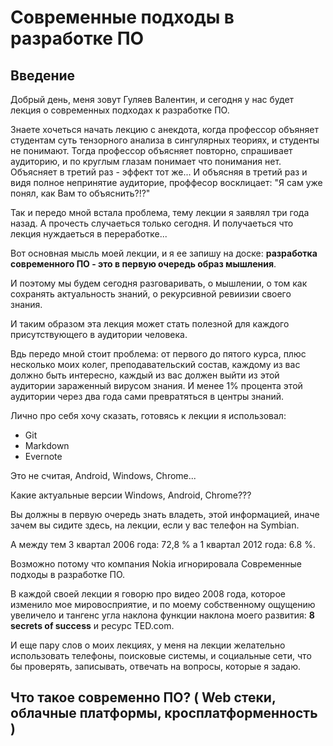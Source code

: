 Современные подходы в разработке ПО
================

## Введение
Добрый день, меня зовут Гуляев Валентин, и сегодня у нас будет лекция о современных подходах к разработке ПО.

Знаете хочеться начать лекцию с анекдота, когда профессор объяняет студентам суть тензорного анализа в сингулярных теориях, и студенты не понимают. Тогда профессор объясняет повторно, спрашивает аудиторию, и по круглым глазам понимает что понимания нет. Объясняет в третий раз - эффект тот же... И объясняя в третий раз и видя полное непринятие аудиторие, проффесор восклицает: "Я сам уже понял, как Вам то объяснить?!?"

Так и передо мной встала проблема, тему лекции я заявлял три года назад. А прочесть случаеться только сегодня. И получаеться что лекция нуждаеться в переработке...

Вот основная мысль моей лекции, и я ее запишу на доске: **разработка современного ПО - это в первую очередь образ мышления**.

И поэтому мы будем сегодня разговаривать, о мышлении, о том как сохранять актуальность знаний, о рекурсивной ревиизии своего знания.

И таким образом эта лекция может стать полезной для каждого присутствующего в аудитории человека.

Вдь передо мной стоит проблема: от первого до пятого курса, плюс несколько моих колег, преподавательский состав, каждому из вас должно быть интересно, каждый из вас должен выйти из этой аудитории зараженный вирусом знания. И менее 1% процента этой аудитории через два года сами превратяться в центры знаний.

Лично про себя хочу сказать, готовясь к лекции я использовал:
* Git
* Markdown
* Evernote

Это не считая, Android, Windows, Chrome...

Какие актуальные версии Windows, Android, Chrome???

Вы должны в первую очередь знать владеть, этой информацией, иначе зачем вы сидите здесь, на лекции, если у вас телефон на Symbian.

А между тем 3 квартал 2006 года: 72,8 % а 1 квартал 2012 года: 6.8 %.

Возможно потому что компания Nokia игнорировала Современные подходы в разработке ПО.

В каждой своей лекции я говорю про видео 2008 года, которое изменило мое мировосприятие, и по моему собственному ощущению увеличело и тангенс угла наклона функции наклона моего развития: **8 secrets of success** и ресурс TED.com.

И еще пару слов о моих лекциях, у меня на лекции желательно использовать телефоны, поисковые системы, и социальные сети, что бы проверять, записывать, отвечать на вопросы, которые я задаю. 

## Что такое современно ПО? ( Web стеки, облачные платформы, кросплатформенность )
